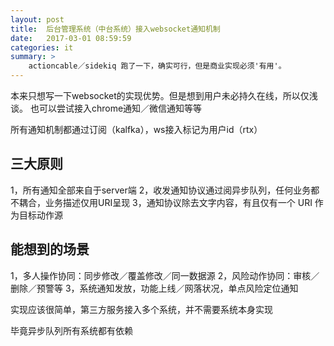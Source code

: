 ```yaml
---
layout: post
title:  后台管理系统（中台系统）接入websocket通知机制
date:   2017-03-01 08:59:59
categories: it
summary: >
    actioncable／sidekiq 跑了一下，确实可行，但是商业实现必须'有用'。
---
```


本来只想写一下websocket的实现优势。但是想到用户未必持久在线，所以仅浅谈。
也可以尝试接入chrome通知／微信通知等等

所有通知机制都通过订阅（kalfka），ws接入标记为用户id（rtx）

## 三大原则
1，所有通知全部来自于server端
2，收发通知协议通过阅异步队列，任何业务都不耦合，业务描述仅用URI呈现
3，通知协议除去文字内容，有且仅有一个 URI 作为目标动作源


## 能想到的场景

1，多人操作协同：同步修改／覆盖修改／同一数据源
2，风险动作协同：审核／删除／预警等
3，系统通知发放，功能上线／网落状况，单点风险定位通知


实现应该很简单，第三方服务接入多个系统，并不需要系统本身实现

毕竟异步队列所有系统都有依赖
